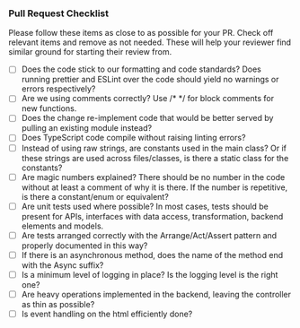 ### Pull Request Checklist

Please follow these items as close to as possible for your PR. Check off relevant items and remove as not needed. These will help your reviewer find similar ground for starting their review from. 

- [ ] Does the code stick to our formatting and code standards? Does running prettier and ESLint over the code should yield no warnings or errors respectively?
- [ ] Are we using comments correctly? Use /* */ for block comments for new functions. 
- [ ] Does the change re-implement code that would be better served by pulling an existing module instead?
- [ ] Does TypeScript code compile without raising linting errors?
- [ ] Instead of using raw strings, are constants used in the main class? Or if these strings are used across files/classes, is there a static class for the constants?
- [ ] Are magic numbers explained? There should be no number in the code without at least a comment of why it is there. If the number is repetitive, is there a constant/enum or equivalent?
- [ ] Are unit tests used where possible? In most cases, tests should be present for APIs, interfaces with data access, transformation, backend elements and models. 
- [ ] Are tests arranged correctly with the Arrange/Act/Assert pattern and properly documented in this way?
- [ ] If there is an asynchronous method, does the name of the method end with the Async suffix?
- [ ] Is a minimum level of logging in place? Is the logging level is the right one?
- [ ] Are heavy operations implemented in the backend, leaving the controller as thin as possible?
- [ ] Is event handling on the html efficiently done?
